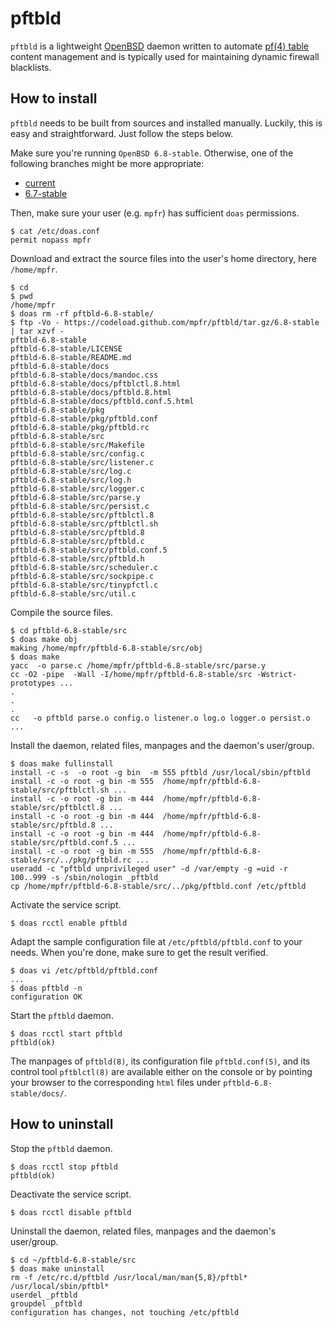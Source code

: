 # pftbld

`pftbld` is a lightweight [OpenBSD](https://www.openbsd.org) daemon written to automate [pf(4) table](http://man.openbsd.org/pf.conf#TABLES) content management and is typically used for maintaining dynamic firewall blacklists.

## How to install

`pftbld` needs to be built from sources and installed manually. Luckily, this is easy and straightforward. Just follow the steps below.

Make sure you're running `OpenBSD 6.8-stable`. Otherwise, one of the following branches might be more appropriate:
* [current](https://github.com/mpfr/pftbld)
* [6.7-stable](https://github.com/mpfr/pftbld/tree/6.7-stable)

Then, make sure your user (e.g. `mpfr`) has sufficient `doas` permissions.

```
$ cat /etc/doas.conf
permit nopass mpfr
```

Download and extract the source files into the user's home directory, here `/home/mpfr`.

```
$ cd
$ pwd
/home/mpfr
$ doas rm -rf pftbld-6.8-stable/
$ ftp -Vo - https://codeload.github.com/mpfr/pftbld/tar.gz/6.8-stable | tar xzvf -
pftbld-6.8-stable
pftbld-6.8-stable/LICENSE
pftbld-6.8-stable/README.md
pftbld-6.8-stable/docs
pftbld-6.8-stable/docs/mandoc.css
pftbld-6.8-stable/docs/pftblctl.8.html
pftbld-6.8-stable/docs/pftbld.8.html
pftbld-6.8-stable/docs/pftbld.conf.5.html
pftbld-6.8-stable/pkg
pftbld-6.8-stable/pkg/pftbld.conf
pftbld-6.8-stable/pkg/pftbld.rc
pftbld-6.8-stable/src
pftbld-6.8-stable/src/Makefile
pftbld-6.8-stable/src/config.c
pftbld-6.8-stable/src/listener.c
pftbld-6.8-stable/src/log.c
pftbld-6.8-stable/src/log.h
pftbld-6.8-stable/src/logger.c
pftbld-6.8-stable/src/parse.y
pftbld-6.8-stable/src/persist.c
pftbld-6.8-stable/src/pftblctl.8
pftbld-6.8-stable/src/pftblctl.sh
pftbld-6.8-stable/src/pftbld.8
pftbld-6.8-stable/src/pftbld.c
pftbld-6.8-stable/src/pftbld.conf.5
pftbld-6.8-stable/src/pftbld.h
pftbld-6.8-stable/src/scheduler.c
pftbld-6.8-stable/src/sockpipe.c
pftbld-6.8-stable/src/tinypfctl.c
pftbld-6.8-stable/src/util.c
```

Compile the source files.

```
$ cd pftbld-6.8-stable/src
$ doas make obj
making /home/mpfr/pftbld-6.8-stable/src/obj
$ doas make
yacc  -o parse.c /home/mpfr/pftbld-6.8-stable/src/parse.y
cc -O2 -pipe  -Wall -I/home/mpfr/pftbld-6.8-stable/src -Wstrict-prototypes ...
.
.
.
cc   -o pftbld parse.o config.o listener.o log.o logger.o persist.o ...
```

Install the daemon, related files, manpages and the daemon's user/group.

```
$ doas make fullinstall
install -c -s  -o root -g bin  -m 555 pftbld /usr/local/sbin/pftbld
install -c -o root -g bin -m 555  /home/mpfr/pftbld-6.8-stable/src/pftblctl.sh ...
install -c -o root -g bin -m 444  /home/mpfr/pftbld-6.8-stable/src/pftblctl.8 ...
install -c -o root -g bin -m 444  /home/mpfr/pftbld-6.8-stable/src/pftbld.8 ...
install -c -o root -g bin -m 444  /home/mpfr/pftbld-6.8-stable/src/pftbld.conf.5 ...
install -c -o root -g bin -m 555  /home/mpfr/pftbld-6.8-stable/src/../pkg/pftbld.rc ...
useradd -c "pftbld unprivileged user" -d /var/empty -g =uid -r 100..999 -s /sbin/nologin _pftbld
cp /home/mpfr/pftbld-6.8-stable/src/../pkg/pftbld.conf /etc/pftbld
```

Activate the service script.

```
$ doas rcctl enable pftbld
```

Adapt the sample configuration file at `/etc/pftbld/pftbld.conf` to your needs. When you're done, make sure to get the result verified.

```
$ doas vi /etc/pftbld/pftbld.conf
...
$ doas pftbld -n
configuration OK
```

Start the `pftbld` daemon.

```
$ doas rcctl start pftbld
pftbld(ok)
```

The manpages of `pftbld(8)`, its configuration file `pftbld.conf(5)`, and its control tool `pftblctl(8)` are available either on the console or by pointing your browser to the corresponding `html` files under `pftbld-6.8-stable/docs/`.

## How to uninstall

Stop the `pftbld` daemon.

```
$ doas rcctl stop pftbld
pftbld(ok)
```

Deactivate the service script.

```
$ doas rcctl disable pftbld
```

Uninstall the daemon, related files, manpages and the daemon's user/group.

```
$ cd ~/pftbld-6.8-stable/src
$ doas make uninstall
rm -f /etc/rc.d/pftbld /usr/local/man/man{5,8}/pftbl* /usr/local/sbin/pftbl*
userdel _pftbld
groupdel _pftbld
configuration has changes, not touching /etc/pftbld
```
